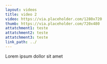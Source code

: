 ```yaml
---
layout: videos
title: video 2
video: https://via.placeholder.com/1280x720
thumb: https://via.placeholder.com/720x480
attatchment1: teste
attatchment2: teste
attatchment3: teste
link_path: ../
---
```


Lorem ipsum dollor sit amet
